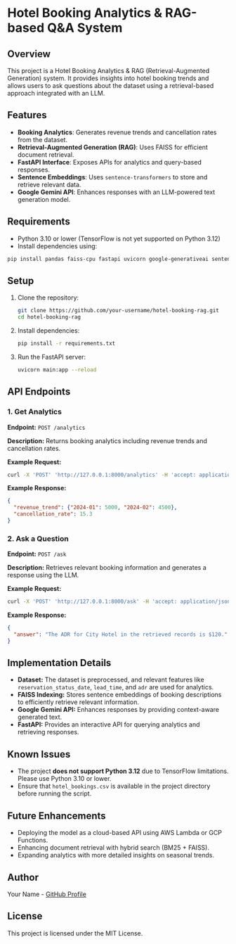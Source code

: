 # Hotel Booking Analytics & RAG-based Q&A System

## Overview
This project is a Hotel Booking Analytics & RAG (Retrieval-Augmented Generation) system. It provides insights into hotel booking trends and allows users to ask questions about the dataset using a retrieval-based approach integrated with an LLM.

## Features
- **Booking Analytics**: Generates revenue trends and cancellation rates from the dataset.
- **Retrieval-Augmented Generation (RAG)**: Uses FAISS for efficient document retrieval.
- **FastAPI Interface**: Exposes APIs for analytics and query-based responses.
- **Sentence Embeddings**: Uses `sentence-transformers` to store and retrieve relevant data.
- **Google Gemini API**: Enhances responses with an LLM-powered text generation model.

## Requirements
- Python 3.10 or lower (TensorFlow is not yet supported on Python 3.12)
- Install dependencies using:

```sh
pip install pandas faiss-cpu fastapi uvicorn google-generativeai sentence-transformers matplotlib seaborn
```

## Setup
1. Clone the repository:
   ```sh
   git clone https://github.com/your-username/hotel-booking-rag.git
   cd hotel-booking-rag
   ```

2. Install dependencies:
   ```sh
   pip install -r requirements.txt
   ```

3. Run the FastAPI server:
   ```sh
   uvicorn main:app --reload
   ```

## API Endpoints

### 1. Get Analytics
**Endpoint:** `POST /analytics`

**Description:** Returns booking analytics including revenue trends and cancellation rates.

**Example Request:**
```sh
curl -X 'POST' 'http://127.0.0.1:8000/analytics' -H 'accept: application/json'
```

**Example Response:**
```json
{
  "revenue_trend": {"2024-01": 5000, "2024-02": 4500},
  "cancellation_rate": 15.3
}
```

### 2. Ask a Question
**Endpoint:** `POST /ask`

**Description:** Retrieves relevant booking information and generates a response using the LLM.

**Example Request:**
```sh
curl -X 'POST' 'http://127.0.0.1:8000/ask' -H 'accept: application/json' -H 'Content-Type: application/json' -d '{"question": "What was the ADR for City Hotel?"}'
```

**Example Response:**
```json
{
  "answer": "The ADR for City Hotel in the retrieved records is $120."
}
```

## Implementation Details
- **Dataset:** The dataset is preprocessed, and relevant features like `reservation_status_date`, `lead_time`, and `adr` are used for analytics.
- **FAISS Indexing:** Stores sentence embeddings of booking descriptions to efficiently retrieve relevant information.
- **Google Gemini API:** Enhances responses by providing context-aware generated text.
- **FastAPI:** Provides an interactive API for querying analytics and retrieving responses.

## Known Issues
- The project **does not support Python 3.12** due to TensorFlow limitations. Please use Python 3.10 or lower.
- Ensure that `hotel_bookings.csv` is available in the project directory before running the script.

## Future Enhancements
- Deploying the model as a cloud-based API using AWS Lambda or GCP Functions.
- Enhancing document retrieval with hybrid search (BM25 + FAISS).
- Expanding analytics with more detailed insights on seasonal trends.

## Author
Your Name - [GitHub Profile](https://github.com/your-username)

## License
This project is licensed under the MIT License.

